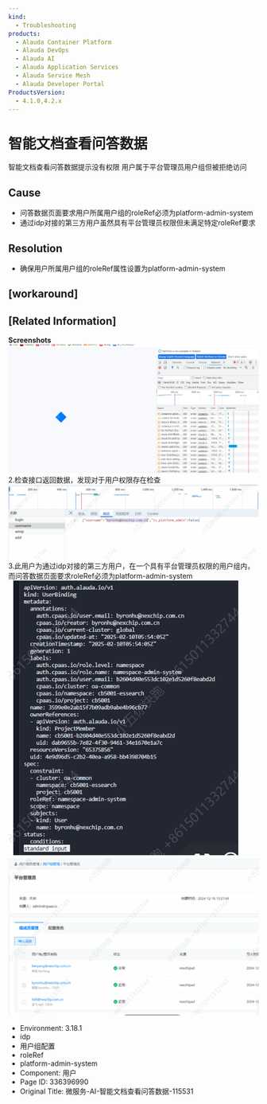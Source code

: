 ```yaml
---
kind:
  - Troubleshooting
products:
  - Alauda Container Platform
  - Alauda DevOps
  - Alauda AI
  - Alauda Application Services
  - Alauda Service Mesh
  - Alauda Developer Portal
ProductsVersion:
  - 4.1.0,4.2.x
---
```

<!-- A type of document that involves encountering a fault, diagnosing it, performing root cause analysis, and providing solutions. -->

# 智能文档查看问答数据

智能文档查看问答数据提示没有权限 用户属于平台管理员用户组但被拒绝访问

## Cause
- 问答数据页面要求用户所属用户组的roleRef必须为platform-admin-system
- 通过idp对接的第三方用户虽然具有平台管理员权限但未满足特定roleRef要求

## Resolution
- 确保用户所属用户组的roleRef属性设置为platform-admin-system

## [workaround]

## [Related Information]
**Screenshots**
![](assets/wei-fu-wu-ai-zhi-neng-wen-dang-cha-kan-wen-da-shu-ju-115531/mceclip0_1755589584822_f4ppk.png)
2.检查接口返回数据，发现对于用户权限存在检查![](assets/wei-fu-wu-ai-zhi-neng-wen-dang-cha-kan-wen-da-shu-ju-115531/mceclip0_1755674800729_fhptu.png)
3.此用户为通过idp对接的第三方用户，在一个具有平台管理员权限的用户组内，而问答数据页面要求roleRef必须为platform-admin-system ![](assets/wei-fu-wu-ai-zhi-neng-wen-dang-cha-kan-wen-da-shu-ju-115531/mceclip1_1755674866730_hlams.png)
![](assets/wei-fu-wu-ai-zhi-neng-wen-dang-cha-kan-wen-da-shu-ju-115531/mceclip2_1755674939032_7fnp4.png)
- Environment: 3.18.1
- idp
- 用户组配置
- roleRef
- platform-admin-system
- Component: 用户
- Page ID: 336396990
- Original Title: 微服务-AI-智能文档查看问答数据-115531
